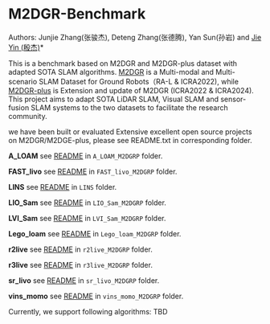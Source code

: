 # M2DGR-Benchmark
Authors: Junjie Zhang(张骏杰), Deteng Zhang(张德腾), Yan Sun(孙岩) and [Jie Yin (殷杰)](https://sjtuyinjie.github.io/)*

This is a benchmark based on M2DGR and M2DGR-plus dataset with adapted SOTA SLAM algorithms. [M2DGR](https://github.com/SJTU-ViSYS/M2DGR) is a Multi-modal and Multi-scenario SLAM Dataset for Ground Robots（RA-L & ICRA2022), while [M2DGR-plus](https://github.com/SJTU-ViSYS/M2DGR-plus) is Extension and update of M2DGR (ICRA2022 & ICRA2024). This project aims to adapt SOTA LiDAR SLAM, Visual SLAM and sensor-fusion SLAM systems to the two datasets to facilitate the research community.

we have been built or evaluated Extensive excellent open source projects on M2DGR/M2DGE-plus, please see README.txt in corresponding folder.

**A_LOAM** see [README](https://github.com/sjtuyinjie/M2DGR-Benchmark/blob/main/A_LOAM_M2DGRP/README.md) in `A_LOAM_M2DGRP` folder.  

**FAST_livo** see [README](https://github.com/sjtuyinjie/M2DGR-Benchmark/blob/main/FAST_livo_M2DGRP/README.md) in `FAST_livo_M2DGRP` folder.  

**LINS** see [README](https://github.com/sjtuyinjie/M2DGR-Benchmark/blob/main/LINS_M2DGRP/README.md) in `LINS` folder.  

**LIO_Sam** see [README](https://github.com/sjtuyinjie/M2DGR-Benchmark/blob/main/LIO_Sam_M2DGRP/README.md) in `LIO_Sam_M2DGRP` folder.  

**LVI_Sam** see [README](https://github.com/sjtuyinjie/M2DGR-Benchmark/blob/main/LVI_Sam_M2DGRP/m2dgrPlusREADME.md) in `LVI_Sam_M2DGRP` folder.  

**Lego_loam** see [README](https://github.com/sjtuyinjie/M2DGR-Benchmark/blob/main/Lego_loam_M2DGRP/README.md) in `Lego_loam_M2DGRP` folder.  

**r2live** see [README](https://github.com/sjtuyinjie/M2DGR-Benchmark/blob/main/r2live_M2DGRP/README.md) in `r2live_M2DGRP` folder.  

**r3live** see [README](https://github.com/sjtuyinjie/M2DGR-Benchmark/blob/main/r3live_M2DGRP/README.md) in `r3live_M2DGRP` folder.  

**sr_livo** see [README](https://github.com/sjtuyinjie/M2DGR-Benchmark/blob/main/sr_livo_M2DGRP/README.md) in `sr_livo_M2DGRP` folder.  

**vins_momo** see [README](https://github.com/sjtuyinjie/M2DGR-Benchmark/blob/main/vins_momo_M2DGRP/README.md) in `vins_momo_M2DGRP` folder.  

Currently, we support following algorithms:
TBD
